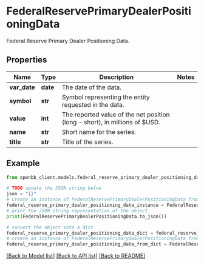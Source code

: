 # FederalReservePrimaryDealerPositioningData

Federal Reserve Primary Dealer Positioning Data.

## Properties

Name | Type | Description | Notes
------------ | ------------- | ------------- | -------------
**var_date** | **date** | The date of the data. | 
**symbol** | **str** | Symbol representing the entity requested in the data. | 
**value** | **int** | The reported value of the net position (long - short), in millions of $USD. | 
**name** | **str** | Short name for the series. | 
**title** | **str** | Title of the series. | 

## Example

```python
from openbb_client.models.federal_reserve_primary_dealer_positioning_data import FederalReservePrimaryDealerPositioningData

# TODO update the JSON string below
json = "{}"
# create an instance of FederalReservePrimaryDealerPositioningData from a JSON string
federal_reserve_primary_dealer_positioning_data_instance = FederalReservePrimaryDealerPositioningData.from_json(json)
# print the JSON string representation of the object
print(FederalReservePrimaryDealerPositioningData.to_json())

# convert the object into a dict
federal_reserve_primary_dealer_positioning_data_dict = federal_reserve_primary_dealer_positioning_data_instance.to_dict()
# create an instance of FederalReservePrimaryDealerPositioningData from a dict
federal_reserve_primary_dealer_positioning_data_from_dict = FederalReservePrimaryDealerPositioningData.from_dict(federal_reserve_primary_dealer_positioning_data_dict)
```
[[Back to Model list]](../README.md#documentation-for-models) [[Back to API list]](../README.md#documentation-for-api-endpoints) [[Back to README]](../README.md)


